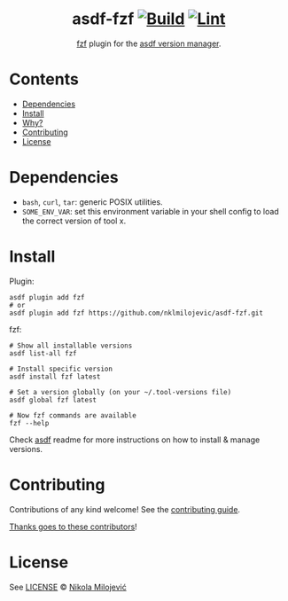 <div align="center">

# asdf-fzf [![Build](https://github.com/nklmilojevic/asdf-fzf/actions/workflows/build.yml/badge.svg)](https://github.com/nklmilojevic/asdf-fzf/actions/workflows/build.yml) [![Lint](https://github.com/nklmilojevic/asdf-fzf/actions/workflows/lint.yml/badge.svg)](https://github.com/nklmilojevic/asdf-fzf/actions/workflows/lint.yml)


[fzf](https://github.com/junegunn/fzf) plugin for the [asdf version manager](https://asdf-vm.com).

</div>

# Contents

- [Dependencies](#dependencies)
- [Install](#install)
- [Why?](#why)
- [Contributing](#contributing)
- [License](#license)

# Dependencies

- `bash`, `curl`, `tar`: generic POSIX utilities.
- `SOME_ENV_VAR`: set this environment variable in your shell config to load the correct version of tool x.

# Install

Plugin:

```shell
asdf plugin add fzf
# or
asdf plugin add fzf https://github.com/nklmilojevic/asdf-fzf.git
```

fzf:

```shell
# Show all installable versions
asdf list-all fzf

# Install specific version
asdf install fzf latest

# Set a version globally (on your ~/.tool-versions file)
asdf global fzf latest

# Now fzf commands are available
fzf --help
```

Check [asdf](https://github.com/asdf-vm/asdf) readme for more instructions on how to
install & manage versions.

# Contributing

Contributions of any kind welcome! See the [contributing guide](contributing.md).

[Thanks goes to these contributors](https://github.com/nklmilojevic/asdf-fzf/graphs/contributors)!

# License

See [LICENSE](LICENSE) © [Nikola Milojević](https://github.com/nklmilojevic/)

